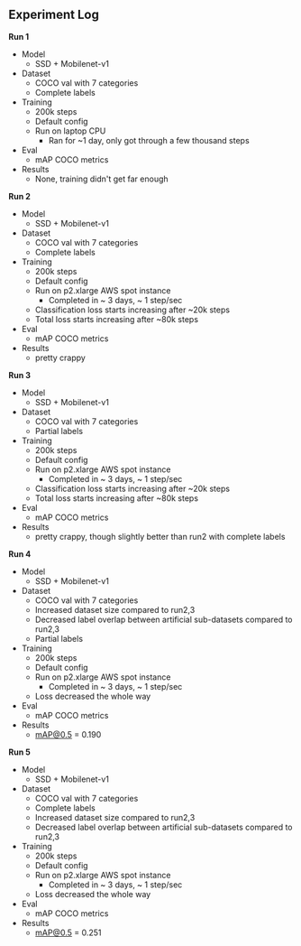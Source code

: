 Experiment Log
--------------
**Run 1**
- Model
    - SSD + Mobilenet-v1
- Dataset
    - COCO val with 7 categories
    - Complete labels
- Training
    - 200k steps
    - Default config
    - Run on laptop CPU
        - Ran for ~1 day, only got through a few thousand steps
- Eval
    - mAP COCO metrics
- Results
    - None, training didn't get far enough
 

**Run 2**
- Model
    - SSD + Mobilenet-v1
- Dataset
    - COCO val with 7 categories
    - Complete labels
- Training
    - 200k steps
    - Default config
    - Run on p2.xlarge AWS spot instance
        - Completed in ~ 3 days, ~ 1 step/sec
    - Classification loss starts increasing after ~20k steps
    - Total loss starts increasing after ~80k steps
- Eval
    - mAP COCO metrics
- Results
    - pretty crappy
 
**Run 3**
- Model
    - SSD + Mobilenet-v1
- Dataset
    - COCO val with 7 categories
    - Partial labels
- Training
    - 200k steps
    - Default config
    - Run on p2.xlarge AWS spot instance
        - Completed in ~ 3 days, ~ 1 step/sec
    - Classification loss starts increasing after ~20k steps
    - Total loss starts increasing after ~80k steps
- Eval
    - mAP COCO metrics
- Results
    - pretty crappy, though slightly better than run2 with complete labels

**Run 4**
- Model
    - SSD + Mobilenet-v1
- Dataset
    - COCO val with 7 categories
    - Increased dataset size compared to run2,3
    - Decreased label overlap between artificial sub-datasets compared to run2,3
    - Partial labels
- Training
    - 200k steps
    - Default config
    - Run on p2.xlarge AWS spot instance
        - Completed in ~ 3 days, ~ 1 step/sec
    - Loss decreased the whole way
- Eval
    - mAP COCO metrics
- Results
    - mAP@0.5 = 0.190

**Run 5**
- Model
    - SSD + Mobilenet-v1
- Dataset
    - COCO val with 7 categories
    - Complete labels
    - Increased dataset size compared to run2,3
    - Decreased label overlap between artificial sub-datasets compared to run2,3
- Training
    - 200k steps
    - Default config
    - Run on p2.xlarge AWS spot instance
        - Completed in ~ 3 days, ~ 1 step/sec
    - Loss decreased the whole way
- Eval
    - mAP COCO metrics
- Results
    - mAP@0.5 = 0.251
